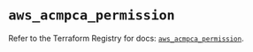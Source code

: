 # `aws_acmpca_permission`

Refer to the Terraform Registry for docs: [`aws_acmpca_permission`](https://registry.terraform.io/providers/hashicorp/aws/5.46.0/docs/resources/acmpca_permission).
